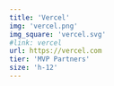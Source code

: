 ```yaml
---
title: 'Vercel'
img: 'vercel.png'
img_square: 'vercel.svg'
#link: vercel
url: https://vercel.com
tier: 'MVP Partners'
size: 'h-12'
---
```

